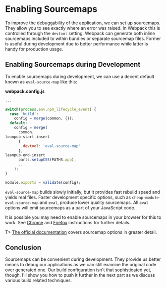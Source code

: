 # Enabling Sourcemaps

To improve the debuggability of the application, we can set up sourcemaps. They allow you to see exactly where an error was raised. In Webpack this is controlled through the `devtool` setting. Webpack can generate both inline sourcemaps included to within bundles or separate sourcemap files. Former is useful during development due to better performance while latter is handy for production usage.

## Enabling Sourcemaps during Development

To enable sourcemaps during development, we can use a decent default known as `eval-source-map` like this:

**webpack.config.js**

```javascript
...

switch(process.env.npm_lifecycle_event) {
  case 'build':
    config = merge(common, {});
  default:
    config = merge(
      common,
leanpub-start-insert
      {
        devtool: 'eval-source-map'
      },
leanpub-end-insert
      parts.setupCSS(PATHS.app),
      ...
    );
}

module.exports = validate(config);
```

`eval-source-map` builds slowly initially, but it provides fast rebuild speed and yields real files. Faster development specific options, such as `cheap-module-eval-source-map` and `eval`, produce lower quality sourcemaps. All `eval` options will emit sourcemaps as a part of your JavaScript code.

It is possible you may need to enable sourcemaps in your browser for this to work. See [Chrome](https://developer.chrome.com/devtools/docs/javascript-debugging) and [Firefox](https://developer.mozilla.org/en-US/docs/Tools/Debugger/How_to/Use_a_source_map) instructions for further details.

T> [The official documentation](https://webpack.github.io/docs/configuration.html#devtool) covers sourcemap options in greater detail.

## Conclusion

Sourcemaps can be convenient during development. They provide us better means to debug our applications as we can still examine the original code over generated one. Our build configuration isn't that sophisticated yet, though. I'll show you how to push it further in the next part as we discuss various build related techniques.
